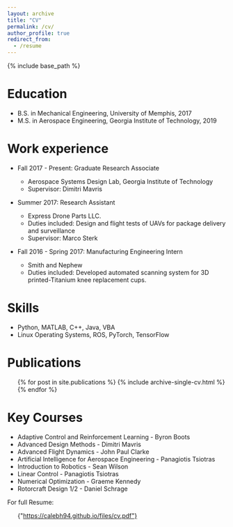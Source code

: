 ```yaml
---
layout: archive
title: "CV"
permalink: /cv/
author_profile: true
redirect_from:
  - /resume
---
```


{% include base_path %}

Education
======
* B.S. in Mechanical Engineering, University of Memphis, 2017
* M.S. in Aerospace Engineering, Georgia Institute of Technology, 2019

Work experience
======
* Fall 2017 - Present: Graduate Research Associate
  * Aerospace Systems Design Lab, Georgia Institute of Technology
  * Supervisor: Dimitri Mavris

* Summer 2017: Research Assistant
  * Express Drone Parts LLC.
  * Duties included: Design and flight tests of UAVs for package delivery and surveillance
  * Supervisor: Marco Sterk

* Fall 2016 - Spring 2017: Manufacturing Engineering Intern
  * Smith and Nephew
  * Duties included: Developed automated scanning system for 3D printed-Titanium knee replacement cups.
  
Skills
======
* Python, MATLAB, C++, Java, VBA
* Linux Operating Systems, ROS, PyTorch, TensorFlow

Publications
======
  <ul>{% for post in site.publications %}
    {% include archive-single-cv.html %}
  {% endfor %}</ul>
  
Key Courses
======
* Adaptive Control and Reinforcement Learning - Byron Boots
* Advanced Design Methods - Dimitri Mavris
* Advanced Flight Dynamics - John Paul Clarke
* Artificial Intelligence for Aerospace Engineering - Panagiotis Tsiotras
* Introduction to Robotics - Sean Wilson
* Linear Control - Panagiotis Tsiotras
* Numerical Optimization - Graeme Kennedy
* Rotorcraft Design 1/2 - Daniel Schrage

For full Resume:  <ul>{"https://calebh94.github.io/files/cv.pdf"}</ul>
  


